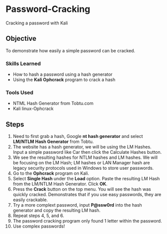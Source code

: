 # Password-Cracking
Cracking a password with Kali

## Objective
 To demonstrate how easily a simple password can be cracked. 


### Skills Learned

- How to hash a password using a hash generator 
- Using the **Kali Ophcrack** program to crack a hash 


### Tools Used

- NTML Hash Generator from Tobtu.com 
- Kali linux-Ophcrack

## Steps
1. Need to first grab a hash, Google **nt hash generator** and select **LM/NTLM Hash Generator** from Tobtu.
2. The website has a hash generator, we will be using the LM Hashes. Input a simple password like Car then click the Calculate Hashes button.
3. We see the resulting hashes for NTLM hashes and LM hashes. We will be focusing on the LM Hash; LM hashes or LAN Manager hash are legacy security protocols used in Windows to store user passwords.
4. Go to the **Ophcrack** program on Kali.
5. Select **Single Hash** under the **Load** option. Paste the resulting LM Hash from the LM/NTLM Hash Generator. Click **OK**.
6. Press the **Crack** button on the top menu. You will see the hash was quickly cracked. Demonstrates that if you use easy passwords, they are easily crackable.
7. Try a more complext password, input **P@ssw0rd** into the hash generator and copy the resulting LM hash.
8. Repeat steps 4, 5, and 6.
9. The password cracking program only found 1 letter within the password. 
10. Use complex passwords!
